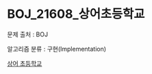 # BOJ_21608_상어초등학교
문제 출처 : BOJ

알고리즘 분류 : 구현(Implementation)

[상어 초등학교](https://www.acmicpc.net/problem/21608)